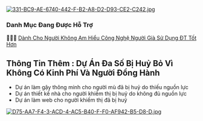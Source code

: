 [![331-BC9-AE-6740-442-F-B2-A8-D2-D93-CE2-C242.jpg](https://i.postimg.cc/rwb53pVK/331-BC9-AE-6740-442-F-B2-A8-D2-D93-CE2-C242.jpg)](https://postimg.cc/xXvkbnb2)
### Danh Mục Đang Được Hỗ Trợ


🧑‍🦯🌱 [Dành Cho Người Không Am Hiểu Công Nghệ Người Già Sử Dụng ĐT Tốt Hơn](https://github.com/vuminhngocpt/App-ho-tro-nguoi-khiem-thi)

## Thông Tin Thêm : Dự Án Đa Số  Bị Huỷ Bỏ Vì Không Có Kinh Phí Và Người Đồng Hành 

   - Dự án làm gậy thông minh cho người mù đã bị huỷ do thiếu nguồn lực
   - Dự án thiết kế nhà cho người khiếm thị bị huỷ do không đủ nguồn lực 
   - Dự án làm web cho người khiếm thị đã bị huỷ 

[![D75-AA7-F4-3-ACD-4-AC5-B40-F-F0-AF942-B5-D8-D.jpg](https://i.postimg.cc/s2PHrLnF/D75-AA7-F4-3-ACD-4-AC5-B40-F-F0-AF942-B5-D8-D.jpg)](https://postimg.cc/nszGK3bT)